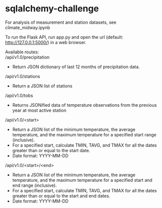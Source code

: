 # sqlalchemy-challenge

For analysis of measurement and station datasets, see climate_midway.ipynb

To run the Flask API, run app.py and open the url (default: http://127.0.0.1:5000/) in a web browser.   

Available routes:   
/api/v1.0/precipitation   
  - Return JSON dictionary of last 12 months of precipitation data.   

/api/v1.0/stations   
  - Return a JSON list of stations   

/api/v1.0/tobs   
  - Returns JSONified data of temperature observations from the previous year at most active station   

/api/v1.0/&lt;start&gt;   
  - Return a JSON list of the minimum temperature, the average temperature, and the maximum temperature for a specified start range (inclusive).
  - For a specified start, calculate TMIN, TAVG, and TMAX for all the dates greater than or equal to the start date.
  - Date format: YYYY-MM-DD   

/api/v1.0/&lt;start&gt;/&lt;end&gt;   
  - Return a JSON list of the minimum temperature, the average temperature, and the maximum temperature for a specified start and end range (inclusive).
  - For a specified start, calculate TMIN, TAVG, and TMAX for all the dates greater than or equal to the start and end dates.
  - Date format: YYYY-MM-DD
